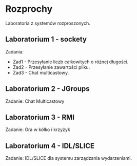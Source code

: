 # Rozprochy

Laboratoria z systemów rozproszonych.

## Laboratorium 1 - sockety

Zadania:

* Zad1 - Przesyłanie liczb całkowitych o różnej długości.
* Zad2 - Przesyłanie zawartości pliku.
* Zad3 - Chat multicastowy.

## Laboratorium 2 - JGroups

Zadanie: Chat Multicastowy 

## Laboratorium 3 - RMI

Zadanie: Gra w kółko i krzyżyk

## Laboratorium 4 - IDL/SLICE

Zadanie: IDL/SLICE dla systemu zarządzania wydarzeniami.

